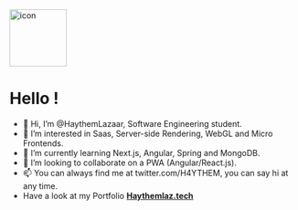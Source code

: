 <img src="https://i.ibb.co/LkJf5Wv/icon.png" alt="icon" border="0" width="100" />

# Hello !
- 👋 Hi, I’m @HaythemLazaar, Software Engineering student.
- 👀 I’m interested in Saas, Server-side Rendering, WebGL and Micro Frontends.
- 🌱 I’m currently learning Next.js, Angular, Spring and MongoDB.
- 💞️ I’m looking to collaborate on a PWA (Angular/React.js).
- 📫 You can always find me at twitter.com/H4YTHEM, you can say hi at any time.
- Have a look at my Portfolio **[Haythemlaz.tech](https://haythemlaz.tech)**
<br />

<!---
HaythemLazaar/HaythemLazaar is a ✨ special ✨ repository because its `README.md` (this file) appears on your GitHub profile.
You can click the Preview link to take a look at your changes.
--->
